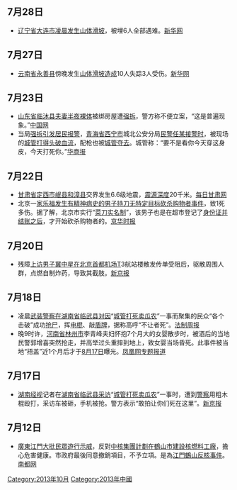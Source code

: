 <noinclude></noinclude>

## 7月28日

  - [辽宁省](../Page/辽宁省.md "wikilink")[大连市凌晨发生](https://zh.wikipedia.org/wiki/大连市 "wikilink")[山体滑坡](https://zh.wikipedia.org/wiki/山体滑坡 "wikilink")，被埋6人全部遇难。[新华网](http://news.163.com/13/0728/09/94S2CLEV0001124J.html)

## 7月27日

  - [云南省](../Page/云南省.md "wikilink")[永善县](../Page/永善县.md "wikilink")傍晚发生[山体滑坡造成](https://zh.wikipedia.org/wiki/山体滑坡 "wikilink")10人失踪3人受伤。[新华网](http://news.163.com/13/0728/09/94S452LV0001124J.html)

## 7月23日

  - [山东省](https://zh.wikipedia.org/wiki/山东省 "wikilink")[临沐县夫妻半夜](https://zh.wikipedia.org/wiki/临沐县 "wikilink")[裸体](../Page/裸体.md "wikilink")被绑房屋遭[强拆](https://zh.wikipedia.org/wiki/强拆 "wikilink")，警方称不便立案，“这是普遍现象。”[中国网](http://news.qq.com/a/20130723/001154.htm)
  - 当局[强拆引发居民报警](https://zh.wikipedia.org/wiki/强拆 "wikilink")，[青海省](../Page/青海省.md "wikilink")[西宁市](../Page/西宁市.md "wikilink")城北公安分局[民警任某接警时](https://zh.wikipedia.org/wiki/民警 "wikilink")，被现场的[城管打得头破血流](https://zh.wikipedia.org/wiki/城管 "wikilink")，配枪也被[城管夺去](https://zh.wikipedia.org/wiki/城管 "wikilink")。城管称：“要不是看你今天穿这身皮，今天打死你。”[华商报](http://news.163.com/13/0726/05/94MF9F7A00011229.html)

## 7月22日

  - [甘肃省](../Page/甘肃省.md "wikilink")[定西市](../Page/定西市.md "wikilink")[岷县和](https://zh.wikipedia.org/wiki/岷县 "wikilink")[漳县](../Page/漳县.md "wikilink")交界发生6.6级地震，[震源深度](https://zh.wikipedia.org/wiki/震源深度 "wikilink")20千米。[每日甘肃网](http://news.qq.com/a/20130722/004387.htm)
  - 北京一[家乐福发生有精神病史的男子持刀无特定目标砍杀购物者事件](https://zh.wikipedia.org/wiki/家乐福 "wikilink")，致1死多伤。据了解，北京市实行“[菜刀实名制](https://zh.wikipedia.org/wiki/菜刀实名制 "wikilink")”，该男子也是在超市登记了[身份证并结账之后](https://zh.wikipedia.org/wiki/身份证 "wikilink")，才开始砍杀购物者的。[京华时报](http://www.legaldaily.com.cn/index_article/content/2013-07/23/content_4690542_2.htm)

## 7月20日

  - 残障[上访男子](https://zh.wikipedia.org/wiki/上访 "wikilink")[冀中星在](https://zh.wikipedia.org/wiki/冀中星 "wikilink")[北京首都机场T](https://zh.wikipedia.org/wiki/北京首都机场 "wikilink")3航站楼散发传单受阻后，驱散周围人群，点燃自制炸药，导致其截肢。[新京报](http://news.163.com/13/0722/02/94BS224700014AED.html)

## 7月18日

  - 凌晨[武装警察在](https://zh.wikipedia.org/wiki/武装警察 "wikilink")[湖南省](../Page/湖南省.md "wikilink")[临武县对因](https://zh.wikipedia.org/wiki/临武县 "wikilink")“[城管打死卖瓜农](../Page/2013年湖南临武群体事件.md "wikilink")”一事而聚集的民众“各个击破”成功[抢尸](https://zh.wikipedia.org/wiki/抢尸 "wikilink")，挥[电棍](https://zh.wikipedia.org/wiki/电棍 "wikilink")、敲[盾牌](https://zh.wikipedia.org/wiki/盾牌 "wikilink")，据称高呼“不让者死”。[法制周报](http://news.163.com/photoview/00AP0001/36369.html)
  - 晚9时许，[河南省](../Page/河南省.md "wikilink")[林州市](../Page/林州市.md "wikilink")李青峰夫妇怀抱7个月大的女婴散步时，被酒后的当地民警郭增喜突然抢走，并高举过头重摔到地上，致女婴当场昏死。此事件被当地“捂盖”近1个月后才于[8月17日](../Page/8月17日.md "wikilink")曝光。[凤凰网专题报道](http://news.ifeng.com/society/special/henanshuaiying/)

## 7月17日

  - [湖南经视](../Page/湖南经视.md "wikilink")记者在[湖南省](../Page/湖南省.md "wikilink")[临武县采访](https://zh.wikipedia.org/wiki/临武县 "wikilink")“[城管打死卖瓜农](../Page/2013年湖南临武群体事件.md "wikilink")”一事时，遭到[警察](../Page/警察.md "wikilink")用粗木棍殴打，采访车被砸，手机被抢。警方表示“敢拍让你们死在这里”。[新京报](http://news.qq.com/a/20130718/012930.htm)

## 7月12日

  - [廣東](https://zh.wikipedia.org/wiki/廣東 "wikilink")[江門大批民眾遊行示威](https://zh.wikipedia.org/wiki/江門 "wikilink")，反對[中核集團計劃在](https://zh.wikipedia.org/wiki/中核集團 "wikilink")[鶴山市建設核燃料工廠](https://zh.wikipedia.org/wiki/鶴山市 "wikilink")，擔心危害健康。市政府最後同意撤銷項目，不予立項。是為[江門鶴山反核事件](https://zh.wikipedia.org/wiki/江門鶴山反核事件 "wikilink")。[南都网](https://web.archive.org/web/20130716185021/http://ndgd.oeeee.com/html/201307/13/82692.html)

<noinclude> </noinclude>

[Category:2013年10月](https://zh.wikipedia.org/wiki/Category:2013年10月 "wikilink") [Category:2013年中國](https://zh.wikipedia.org/wiki/Category:2013年中國 "wikilink")
